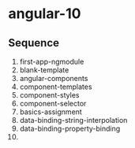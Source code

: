 # angular-10

## Sequence

1. first-app-ngmodule
1. blank-template
1. angular-components
1. component-templates
1. component-styles
1. component-selector
1. basics-assignment
1. data-binding-string-interpolation
1. data-binding-property-binding
1. 


